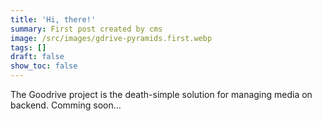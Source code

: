 ```yaml
---
title: 'Hi, there!'
summary: First post created by cms
image: /src/images/gdrive-pyramids.first.webp
tags: []
draft: false
show_toc: false
---
```

The Goodrive project is the death-simple solution for managing media on backend. Comming soon...
